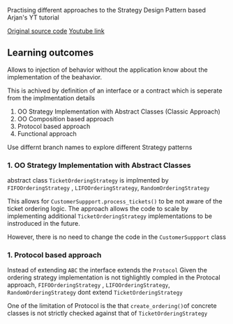 Practising different approaches to the Strategy Design Pattern based Arjan's YT tutorial

[Original source code](https://github.com/ArjanCodes/2021-pythonic-strategy)
[Youtube link](https://www.youtube.com/watch?app=desktop&v=n2b_Cxh20Fw)

## Learning outcomes
Allows to injection of behavior without the application know about the implementation
of the beahavior. 

This is achived by definition of an interface or a contract which is seperate from the implmentation details 

1. OO Strategy Implementation with Abstract Classes (Classic Approach)
1. OO Composition based approach
1. Protocol based approach
1. Functional approach

Use differnt branch names to explore different Strategy patterns


### 1. OO Strategy Implementation with Abstract Classes
abstract class `TicketOrderingStrategy` is implmented by `FIFOOrderingStrategy` , `LIFOOrderingStrategy`, `RandomOrderingStrategy`

This allows for `CustomerSuppport.process_tickets()` to be not aware of the ticket ordering logic. The approach allows the code to scale by implementing additional `TicketOrderingStrategy` implementations to be instroduced in the future. 

However, there is no need to change the code in the `CustomerSuppport` class



### 1. Protocol based approach
Instead of extending `ABC` the interface extends the `Protocol`
Given the ordering strategy implementation is not tighlightly compled in the Protocal approach, 
`FIFOOrderingStrategy` , `LIFOOrderingStrategy`, `RandomOrderingStrategy` dont extend `TicketOrderingStrategy`


One of the limitation of Protocol is the that `create_ordering()`of concrete classes is not strictly checked against that of `TicketOrderingStrategy`